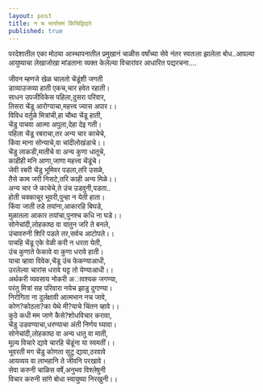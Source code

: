 ```yaml
---
layout: post
title: न च भार्यासमं किंचिद्विद्यते
published: true
---
```


परदेशातील एका मोठ्या आस्थापनातील प्रमुखानं चाळीस वर्षांच्या सेवे नंतर स्वतःला झालेला बोध..आपल्या आयुष्याचा लेखाजोखा मांडताना व्यक्त केलेल्या विचारांवर आधारित पद्यरचना....  
  
जीवन म्हणजे खेळ चालतो चेंडूंशी जगती  
डाव्याउजव्या हाती एकच,चार हवेत रहाती।  
साधन उपजीविकेस पहिला,दुसरा परिवार,   
तिसरा चेंडू आरोग्याचा,महत्त्व ज्यास अपार।।  
विविध वर्तुळे मित्रांची,हा चौथा चेंडू हाती,  
चेंडु पाचवा आत्मा अपुला,देहा देइ गती।  
पहिला चेंडू रबराचा,तर अन्य चार काचेचे,  
किंवा माना सोन्याचे,वा चांदीलोखंडाचे।।  
चेंडु लाकडी,मातीचे वा अन्य कुणा धातूचे,  
काहीही मनि आणा,जाणा महत्त्व चेंडूंचे।  
जेवी रबरी चेंडु भूमिवर पडला,तरि उसळे,  
तैसे काम जरी निसटे,तरि काही अन्य मिळे।।  
अन्य चार जे काचेचे,ते उंच उडवुनी,पडता..  
होती चक्काचूर भूवरी,पुन्हा न येती हाता।  
किंवा जाती तडे तयांना,आकारहि बिघडे,  
मुळातला आकार तयांचा,पुनश्च कधि ना घडे।।  
सोनेचांदी,लोहकाष्ठ वा यातुन जरि ते बनले,  
उंचावरुनी शिरि पडले तर,सर्वच आटोपले।।  
पाचहि चेंडू एके वेळी करी न धरता येती,  
उंच कुणाते फेकावे वा कुणा धरावे हाती।  
याचा व्हावा विवेक,चेंडू उंच फेकण्याआधी,  
उरलेल्या चारांस धरावे घट्ट तो येण्याआधी।।  
अर्थकरी व्यवसाय नोकरी अावश्यक जगण्या,  
परंतु मित्रां सह परिवारा नयेच झाडु दुगाण्या।  
निरोगिता ना दुर्लक्षावी आत्मभान नच जावे,  
कोण?कोठला?का येथे मी?याचे चिंतन व्हावे।।  
कुठे कधी मम जाणे कैसे?शोधविचार करावा,  
चेंडु उडवण्याचा,धरण्याचा अंती निर्णय घ्यावा।  
सोनेचांदी,लोहकाष्ठ वा अन्य धातु वा माती,  
मूल्य विचारे द्यावे चारहि चेंडूंना या स्वमतीं।।  
भूवरती मग चेंडु कोणता सुटु द्यावा,ठरवावे  
आयव्यय वा लाभहानि ते जीवनि परखावे।  
सेवा करुनी चाळिस वर्षे,अनुभव विश्लेषुनी  
विचार करुनी सांगे बोधा स्वायुष्या निरखुनी।।  
  
  